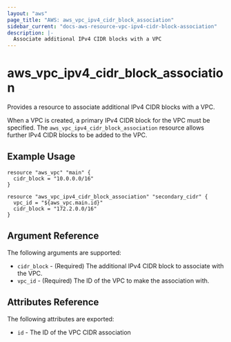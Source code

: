 ```yaml
---
layout: "aws"
page_title: "AWS: aws_vpc_ipv4_cidr_block_association"
sidebar_current: "docs-aws-resource-vpc-ipv4-cidr-block-association"
description: |-
  Associate additional IPv4 CIDR blocks with a VPC
---
```


# aws_vpc_ipv4_cidr_block_association

Provides a resource to associate additional IPv4 CIDR blocks with a VPC.

When a VPC is created, a primary IPv4 CIDR block for the VPC must be specified.
The `aws_vpc_ipv4_cidr_block_association` resource allows further IPv4 CIDR blocks to be added to the VPC.

## Example Usage

```hcl
resource "aws_vpc" "main" {
  cidr_block = "10.0.0.0/16"
}

resource "aws_vpc_ipv4_cidr_block_association" "secondary_cidr" {
  vpc_id = "${aws_vpc.main.id}"
  cidr_block = "172.2.0.0/16"
}
```

## Argument Reference

The following arguments are supported:

* `cidr_block` - (Required) The additional IPv4 CIDR block to associate with the VPC.
* `vpc_id` - (Required) The ID of the VPC to make the association with.

## Attributes Reference

The following attributes are exported:

* `id` - The ID of the VPC CIDR association
